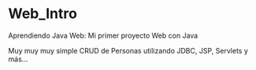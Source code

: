 # Web_Intro

Aprendiendo Java Web: Mi primer proyecto Web con Java

Muy muy muy simple CRUD de Personas utilizando JDBC, JSP, Servlets y más...
